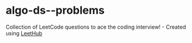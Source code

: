 # algo-ds--problems
Collection of LeetCode questions to ace the coding interview! - Created using [LeetHub](https://github.com/QasimWani/LeetHub)
